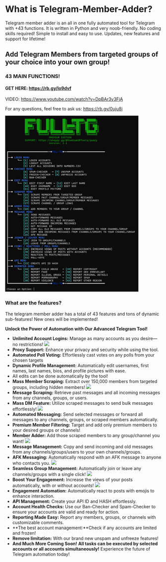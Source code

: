 # What is Telegram-Member-Adder?
Telegram member adder is an all in one fully automated tool for Telegram with +43 functions. It is written in Python and very noob-friendly. No coding skills required! Simple to install and easy to use. Updates, new features and support for lifetime!
## Add Telegram Members from targeted groups of your choice into your own group!
### 43 MAIN FUNCTIONS!

#### GET HERE: https://rb.gy/lo9dvf

VIDEO: https://www.youtube.com/watch?v=DpBAr3v3FjA

For any questions, feel free to ask us: https://rb.gy/0uju8i

<img src='menu.png' width='430'>

### What are the features?
The telegram member adder has a total of 43 features and tons of dynamic sub-features! New ones will be implemented!

 **Unlock the Power of Automation with Our Advanced Telegram Tool!**
- **Unlimited Account Logins:** Manage as many accounts as you desire—no restrictions!
![](https://github.com/TgSurfer/Telegram-Member-Adder-Cloner-Scraper-And-Over-43-Functions/blob/main/login.gif)
- **Proxy Support:** Enhance your privacy and security while using the tool.
- **Automated Poll Voting:** Effortlessly cast votes on any polls from your chosen targets
- **Dynamic Profile Management:** Automatically edit usernames, first names, last names, bios, and profile pictures with ease.
- All edits can be done automatically by the tool!
- **Mass Member Scraping:** Extract over 150,000 members from targeted groups, including hidden members!
![](https://github.com/TgSurfer/Telegram-Member-Adder-Cloner-Scraper-And-Over-43-Functions/blob/main/scrape_members.gif)
- **Message Scraping:** Retrieve past messages and all incoming messages from any channels, groups, or users.
- **Mass DM Feature:** Utilize scraped messages to send bulk messages effortlessly!
![](https://github.com/TgSurfer/Telegram-Member-Adder-Cloner-Scraper-And-Over-43-Functions/blob/main/mass-dm.gif)
- **Automated Messaging:** Send selected messages or forward all messages to any channels, groups, or scraped members automatically.
- **Premium Member Filtering:** Target and add only premium members to your desired groups or channels!
- **Member Adder:** Add those scraped members to any group/channel you want!
![](https://github.com/TgSurfer/Telegram-Member-Adder-Cloner-Scraper-And-Over-43-Functions/blob/main/adding.gif)
- **Message Management:** Copy and send incoming and old messages from any channels/groups/users to your own channels/groups.
- **AFK Messaging:** Automatically respond with an AFK message to anyone who contacts you.
![](https://github.com/TgSurfer/Telegram-Member-Adder-Cloner-Scraper-And-Over-43-Functions/blob/main/copy_channel.gif)
- **Seamless Group Management:** Automatically join or leave any channels/groups with a single click!
![](https://github.com/TgSurfer/Telegram-Member-Adder-Cloner-Scraper-And-Over-43-Functions/blob/main/Joiner.gif)
- **Boost Your Engagement:** Increase the views of your posts automatically, with or without accounts!
![](https://github.com/TgSurfer/Telegram-Member-Adder-Cloner-Scraper-And-Over-43-Functions/blob/main/views.gif)
- **Engagement Automation:** Automatically react to posts with emojis to enhance interaction.
- **API Management:** Create your API ID and HASH effortlessly.
- **Account Health Checks:** Use our Ban-Checker and Spam-Checker to ensure your accounts are valid and ready for action.
- **Reporting Made Easy:** Report any members, groups, or channels with customizable comments.
- **The best account management:**Check if any accounts are limited and frozen!
- **Remove limitation:** With our brand new unspam and unfreeze features!
- **And Much More Coming Soon!**
**All tasks can be executed by selected accounts or all accounts simultaneously!**
Experience the future of Telegram automation today!
